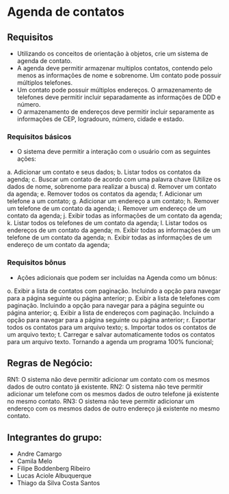 # Agenda de contatos
## Requisitos
* Utilizando os conceitos de orientação à objetos, crie um sistema de agenda de contato.
* A agenda deve permitir armazenar multiplos contatos, contendo pelo menos as informações de nome e sobrenome. Um contato pode possuir múltiplos telefones.
* Um contato pode possuir múltiplos endereços. O armazenamento de telefones deve permitir incluir separadamente as informações de DDD e número.
* O armazenamento de endereços deve permitir incluir separamente as informações de CEP, logradouro, número, cidade e estado.

### Requisitos básicos
* O sistema deve permitir a interação com o usuário com as seguintes ações:

a. Adicionar um contato e seus dados;
b. Listar todos os contatos da agenda;
c. Buscar um contato de acordo com uma palavra chave (Utilize os dados de nome, sobrenome para realizar a busca)
d. Remover um contato da agenda;
e. Remover todos os contatos da agenda;
f. Adicionar um telefone a um contato;
g. Adicionar um endereço a um contato;
h. Remover um telefone de um contato da agenda;
i. Remover um endereço de um contato da agenda;
j. Exibir todas as informações de um contato da agenda;
k. Listar todos os telefones de um contato da agenda;
l. Listar todos os endereços de um contato da agenda;
m. Exibir todas as informações de um telefone de um contato da agenda;
n. Exibir todas as informações de um endereço de um contato da agenda;

### Requisitos bônus
* Ações adicionais que podem ser incluídas na Agenda como um bônus:

o. Exibir a lista de contatos com paginação. Incluindo a opção para navegar para a página seguinte ou página anterior;
p. Exibir a lista de telefones com paginação. Incluindo a opção para navegar para a página seguinte ou página anterior;
q. Exibir a lista de endereços com paginação. Incluindo a opção para navegar para a página seguinte ou página anterior;
r. Exportar todos os contatos para um arquivo texto;
s. Importar todos os contatos de um arquivo texto;
t. Carregar e salvar automaticamente todos os contatos para um arquivo texto. Tornando a agenda um programa 100% funcional;

## Regras de Negócio:

RN1: O sistema não deve permitir adicionar um contato com os mesmos dados de outro contato já existente.
RN2: O sistema não teve permitir adicionar um telefone com os mesmos dados de outro telefone já existente no mesmo contato.
RN3: O sistema não teve permitir adicionar um endereço com os mesmos dados de outro endereço já existente no mesmo contato.

## Integrantes do grupo:
* Andre Camargo
* Camila Melo
* Filipe Boddenberg Ribeiro
* Lucas Aciole Albuquerque
* Thiago da Silva Costa Santos
